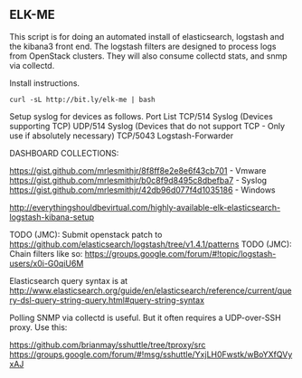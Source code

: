 ELK-ME
----------------------------------------

This script is for doing an automated install of elasticsearch, logstash and the kibana3 front end.
The logstash filters are designed to process logs from OpenStack clusters.
They will also consume collectd stats, and snmp via collectd.

Install instructions.
```
curl -sL http://bit.ly/elk-me | bash
```

Setup syslog for devices as follows.
Port List
TCP/514 Syslog (Devices supporting TCP)
UDP/514 Syslog (Devices that do not support TCP - Only use if absolutely necessary)
TCP/5043 Logstash-Forwarder


DASHBOARD COLLECTIONS:

https://gist.github.com/mrlesmithjr/8f8ff8e2e8e6f43cb701 - Vmware
https://gist.github.com/mrlesmithjr/b0c8f9d8495c8dbefba7 - Syslog
https://gist.github.com/mrlesmithjr/42db96d077f4d1035186 - Windows


http://everythingshouldbevirtual.com/highly-available-elk-elasticsearch-logstash-kibana-setup

TODO (JMC): Submit openstack patch to https://github.com/elasticsearch/logstash/tree/v1.4.1/patterns
TODO (JMC): Chain filters like so: https://groups.google.com/forum/#!topic/logstash-users/x0i-G0qiU6M

Elasticsearch query syntax is at http://www.elasticsearch.org/guide/en/elasticsearch/reference/current/query-dsl-query-string-query.html#query-string-syntax

Polling SNMP via collectd is useful.
But it often requires a UDP-over-SSH proxy.
Use this:

https://github.com/brianmay/sshuttle/tree/tproxy/src
https://groups.google.com/forum/#!msg/sshuttle/YxjLH0Fwstk/wBoYXfQVyxAJ
